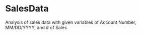 # SalesData
Analysis of sales data with given variables of Account Number, MM/DD/YYYY, and # of Sales
